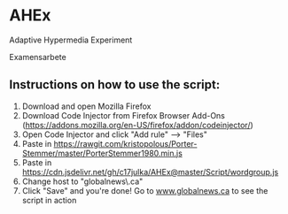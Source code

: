 # AHEx
Adaptive Hypermedia Experiment

Examensarbete

## Instructions on how to use the script:
1. Download and open Mozilla Firefox
2. Download Code Injector from Firefox Browser Add-Ons (https://addons.mozilla.org/en-US/firefox/addon/codeinjector/)
3. Open Code Injector and click "Add rule" --> "Files"
4. Paste in https://rawgit.com/kristopolous/Porter-Stemmer/master/PorterStemmer1980.min.js
5. Paste in https://cdn.jsdelivr.net/gh/c17julka/AHEx@master/Script/wordgroup.js
6. Change host to "globalnews\\.ca"
7. Click "Save" and you're done! Go to www.globalnews.ca to see the script in action
